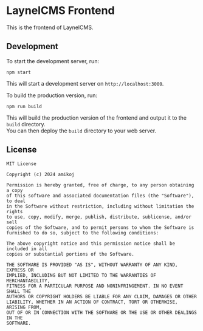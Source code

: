 # LaynelCMS Frontend

This is the frontend of LaynelCMS.

## Development

To start the development server, run:

```
npm start
```

This will start a development server on `http://localhost:3000`.

To build the production version, run:

```
npm run build
```

This will build the production version of the frontend and output it to the `build` directory.  
You can then deploy the `build` directory to your web server.
## License
```
MIT License

Copyright (c) 2024 amikoj

Permission is hereby granted, free of charge, to any person obtaining a copy
of this software and associated documentation files (the "Software"), to deal
in the Software without restriction, including without limitation the rights
to use, copy, modify, merge, publish, distribute, sublicense, and/or sell
copies of the Software, and to permit persons to whom the Software is
furnished to do so, subject to the following conditions:

The above copyright notice and this permission notice shall be included in all
copies or substantial portions of the Software.

THE SOFTWARE IS PROVIDED "AS IS", WITHOUT WARRANTY OF ANY KIND, EXPRESS OR
IMPLIED, INCLUDING BUT NOT LIMITED TO THE WARRANTIES OF MERCHANTABILITY,
FITNESS FOR A PARTICULAR PURPOSE AND NONINFRINGEMENT. IN NO EVENT SHALL THE
AUTHORS OR COPYRIGHT HOLDERS BE LIABLE FOR ANY CLAIM, DAMAGES OR OTHER
LIABILITY, WHETHER IN AN ACTION OF CONTRACT, TORT OR OTHERWISE, ARISING FROM,
OUT OF OR IN CONNECTION WITH THE SOFTWARE OR THE USE OR OTHER DEALINGS IN THE
SOFTWARE.

```
